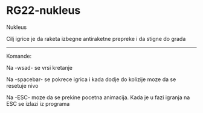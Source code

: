 # RG22-nukleus
Nukleus

Cilj igrice je da raketa izbegne antiraketne prepreke i da stigne do grada  
***
Komande:

Na -wsad- se vrsi kretanje

Na -spacebar- se pokrece igrica i kada dodje do kolizije moze da se resetuje nivo

Na -ESC- moze da se prekine pocetna animacija. Kada je u fazi igranja na ESC se izlazi iz programa

